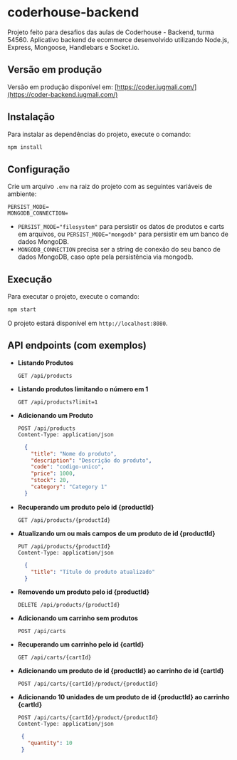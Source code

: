 # coderhouse-backend

Projeto feito para desafios das aulas de Coderhouse - Backend, turma 54560.
Aplicativo backend de ecommerce desenvolvido utilizando Node.js, Express, Mongoose, Handlebars e Socket.io.

## Versão em produção

Versão em produção disponível em: [https://coder.iugmali.com/](https://coder-backend.iugmali.com/)

## Instalação

Para instalar as dependências do projeto, execute o comando:
```bash
npm install
```

## Configuração

Crie um arquivo `.env` na raiz do projeto com as seguintes variáveis de ambiente:
```
PERSIST_MODE=
MONGODB_CONNECTION=
```
- `PERSIST_MODE="filesystem"` para persistir os datos de produtos e carts em arquivos, ou `PERSIST_MODE="mongodb"` para persistir em um banco de dados MongoDB.
- `MONGODB_CONNECTION` precisa ser a string de conexão do seu banco de dados MongoDB, caso opte pela persistência via mongodb.

## Execução

Para executar o projeto, execute o comando:
```bash
npm start
```
O projeto estará disponível em `http://localhost:8080`.


## API endpoints (com exemplos)

- **Listando Produtos**
  ```
  GET /api/products
  ```

- **Listando produtos limitando o número em 1**
  ```
  GET /api/products?limit=1
  ```

- **Adicionando um Produto**
  ```
  POST /api/products
  Content-Type: application/json
  ```
  ```json
    {
      "title": "Nome do produto",
      "description": "Descrição do produto",
      "code": "codigo-unico",
      "price": 1000,
      "stock": 20,
      "category": "Category 1"
    }
  ```

- **Recuperando um produto pelo id {productId}**
  ```
  GET /api/products/{productId}
  ```

- **Atualizando um ou mais campos de um produto de id {productId}**
  ```
  PUT /api/products/{productId}
  Content-Type: application/json
  ```
  ```json
    {
      "title": "Título do produto atualizado"
    }
  ```

- **Removendo um produto pelo id {productId}**
  ```
  DELETE /api/products/{productId}
  ```

- **Adicionando um carrinho sem produtos**
  ```
  POST /api/carts
  ```

- **Recuperando um carrinho pelo id {cartId}**
  ```
  GET /api/carts/{cartId}
  ```

- **Adicionando um produto de id {productId} ao carrinho de id {cartId}**
  ```
  POST /api/carts/{cartId}/product/{productId}
  ```

- **Adicionando 10 unidades de um produto de id {productId} ao carrinho {cartId}**
  ```
  POST /api/carts/{cartId}/product/{productId}
  Content-Type: application/json
  ```
   ```json
    {
      "quantity": 10
    }
  ```
